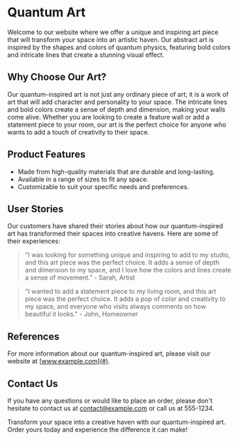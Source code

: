 <!--font:Creepster-->

# Quantum Art

Welcome to our website where we offer a unique and inspiring art piece that will transform your space into an artistic haven. Our abstract art is inspired by the shapes and colors of quantum physics, featuring bold colors and intricate lines that create a stunning visual effect.

## Why Choose Our Art?

Our quantum-inspired art is not just any ordinary piece of art; it is a work of art that will add character and personality to your space. The intricate lines and bold colors create a sense of depth and dimension, making your walls come alive. Whether you are looking to create a feature wall or add a statement piece to your room, our art is the perfect choice for anyone who wants to add a touch of creativity to their space.

## Product Features

- Made from high-quality materials that are durable and long-lasting.
- Available in a range of sizes to fit any space.
- Customizable to suit your specific needs and preferences.

## User Stories

Our customers have shared their stories about how our quantum-inspired art has transformed their spaces into creative havens. Here are some of their experiences:

> "I was looking for something unique and inspiring to add to my studio, and this art piece was the perfect choice. It adds a sense of depth and dimension to my space, and I love how the colors and lines create a sense of movement." - Sarah, Artist

> "I wanted to add a statement piece to my living room, and this art piece was the perfect choice. It adds a pop of color and creativity to my space, and everyone who visits always comments on how beautiful it looks." - John, Homeowner

## References

For more information about our quantum-inspired art, please visit our website at [www.example.com](#).

## Contact Us

If you have any questions or would like to place an order, please don't hesitate to contact us at [contact@example.com](#) or call us at 555-1234.

Transform your space into a creative haven with our quantum-inspired art. Order yours today and experience the difference it can make!

<!--

Write me content for website with wallpaper which alt text is:

"An abstract wallpaper inspired by the shapes and colors of quantum physics, with bold colors and intricate lines."

The name/title of the page should not be 1:1 copy of the alt text but rather a real content of the website which is using this wallpaper.

- Use markdown format 
- Start with heading
- Heading should be short and concise
- The content should look like a real website 
- The website should not be about the wallpaper, wallpaper is just a related background
- Heading should be contain work "wallpaper" or "background"
- Include real sections like references, contact, user stories, etc. use things relevant to the page purpose.
- Feel free to use structure like headings, bullets, numbering, blockquotes, paragraphs, horizontal lines, etc.
- You can use formatting like bold or _italic_
- You can include UTF-8 emojis
- Links should be only #hash anchors (and you can refer to the document itself)
- Do not include images


---


# Quantum-Inspired Wallpaper for Your Creative Space

Welcome to our website where we offer a unique and inspiring wallpaper that will transform your space into an artistic haven. Our abstract wallpaper is inspired by the shapes and colors of quantum physics, featuring bold colors and intricate lines that create a stunning visual effect.

## Why Choose Our Wallpaper?

Our quantum-inspired wallpaper is not just any ordinary wallpaper; it is a work of art that will add character and personality to your space. The intricate lines and bold colors create a sense of depth and dimension, making your walls come alive. Whether you are looking to create a feature wall or cover an entire room, our wallpaper is the perfect choice for anyone who wants to add a touch of creativity to their space.

## Product Features

- Made from high-quality materials that are durable and long-lasting.
- Easy to install and remove, with no mess or fuss.
- Available in a range of sizes to fit any space.
- Customizable to suit your specific needs and preferences.

## User Stories

Our customers have shared their stories about how our quantum-inspired wallpaper has transformed their spaces into creative havens. Here are some of their experiences:

> "I was looking for something unique and inspiring to add to my studio, and this wallpaper was the perfect choice. It adds a sense of depth and dimension to my space, and I love how the colors and lines create a sense of movement." - Sarah, Artist

> "I wanted to create a feature wall in my living room, and this wallpaper was the perfect choice. It adds a pop of color and creativity to my space, and everyone who visits always comments on how beautiful it looks." - John, Homeowner

## References

For more information about our quantum-inspired wallpaper, please visit our website at [www.example.com](#).

## Contact Us

If you have any questions or would like to place an order, please don't hesitate to contact us at [contact@example.com](#) or call us at 555-1234.

Transform your space into a creative haven with our quantum-inspired wallpaper. Order yours today and experience the difference it can make!


---


Heading should not include word "wallpaper". The website should not be about the wallpaper itself, wallpaper is just a related background, rewrite whole content.


---


# Elevate Your Space with Quantum-Inspired Art

Welcome to our website where we offer a unique and inspiring art piece that will transform your space into an artistic haven. Our abstract art is inspired by the shapes and colors of quantum physics, featuring bold colors and intricate lines that create a stunning visual effect.

## Why Choose Our Art?

Our quantum-inspired art is not just any ordinary piece of art; it is a work of art that will add character and personality to your space. The intricate lines and bold colors create a sense of depth and dimension, making your walls come alive. Whether you are looking to create a feature wall or add a statement piece to your room, our art is the perfect choice for anyone who wants to add a touch of creativity to their space.

## Product Features

- Made from high-quality materials that are durable and long-lasting.
- Available in a range of sizes to fit any space.
- Customizable to suit your specific needs and preferences.

## User Stories

Our customers have shared their stories about how our quantum-inspired art has transformed their spaces into creative havens. Here are some of their experiences:

> "I was looking for something unique and inspiring to add to my studio, and this art piece was the perfect choice. It adds a sense of depth and dimension to my space, and I love how the colors and lines create a sense of movement." - Sarah, Artist

> "I wanted to add a statement piece to my living room, and this art piece was the perfect choice. It adds a pop of color and creativity to my space, and everyone who visits always comments on how beautiful it looks." - John, Homeowner

## References

For more information about our quantum-inspired art, please visit our website at [www.example.com](#).

## Contact Us

If you have any questions or would like to place an order, please don't hesitate to contact us at [contact@example.com](#) or call us at 555-1234.

Transform your space into a creative haven with our quantum-inspired art. Order yours today and experience the difference it can make!

-->
